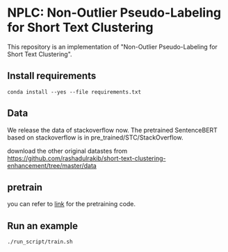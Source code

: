 # NPLC: Non-Outlier Pseudo-Labeling for Short Text Clustering

This repository is an implementation of "Non-Outlier Pseudo-Labeling for Short Text Clustering". 

## Install requirements
~~~
conda install --yes --file requirements.txt
~~~

## Data

We release the data of stackoverflow now. The pretrained SentenceBERT based on stackoverflow is in pre_trained/STC/StackOverflow.

download the other original datastes from https://github.com/rashadulrakib/short-text-clustering-enhancement/tree/master/data

## pretrain

you can refer to [link](https://github.com/huggingface/transformers/blob/main/examples/pytorch/language-modeling/run_mlm.py) for the pretraining code.

## Run an example


~~~
./run_script/train.sh
~~~

